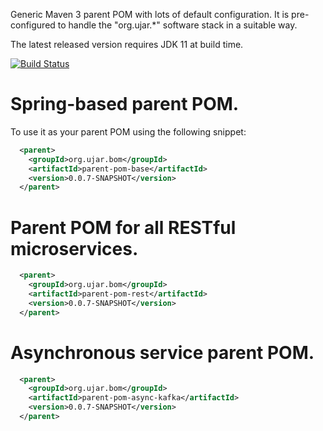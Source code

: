 Generic Maven 3 parent POM with lots of default configuration. It is pre-configured to handle the "org.ujar.*" software
stack in a suitable way.

The latest released version requires JDK 11 at build time.

[![Build Status](https://drone.ujar.org/api/badges/ujar-org/bom/status.svg)](https://drone.ujar.org/ujar-org/bom)

# Spring-based parent POM.

To use it as your parent POM using the following snippet:

```xml
  <parent>
    <groupId>org.ujar.bom</groupId>
    <artifactId>parent-pom-base</artifactId>
    <version>0.0.7-SNAPSHOT</version>
  </parent>
```

# Parent POM for all RESTful microservices.

```xml
  <parent>
    <groupId>org.ujar.bom</groupId>
    <artifactId>parent-pom-rest</artifactId>
    <version>0.0.7-SNAPSHOT</version>
  </parent>
```

# Asynchronous service parent POM.

```xml
  <parent>
    <groupId>org.ujar.bom</groupId>
    <artifactId>parent-pom-async-kafka</artifactId>
    <version>0.0.7-SNAPSHOT</version>
  </parent>
```
